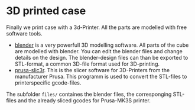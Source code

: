 # 3D printed case

Finally we print case with a 3d-Printer. All the parts are modelled with free software tools.

- [blender](https://blender.org) is a very powerfull 3D modelling software. All parts of the cube are modelled with blender. You can edit the blender files and change details on the design. The blender-design files can than be exported to STL-format, a common 3D-file format used for 3D-printing.
- [prusa-slic3r](https://www.prusa3d.com). This is the slicer software for 3D-Printers from the manufacturer Prusa. This programm is used to convert the STL-files to printerspecific gcode-files.

The subfolder `files/` containes the blender files, the corresponging STL-files and the already sliced gcodes for Prusa-MK3S printer.
